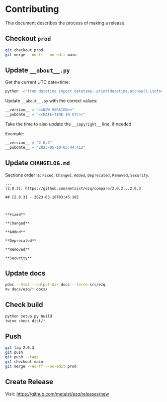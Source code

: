 # Contributing

This document describes the process of making a release.

## Checkout `prod`

```bash
git checkout prod
git merge --no-ff --no-edit main
```

## Update `__about__.py`

Get the current UTC date+time:

```bash
python -c"from datetime import datetime; print(datetime.utcnow().isoformat()[:19] + 'Z')"
```

Update `__about__.py` with the correct values:

```python
__version__ = "<<NEW VERSION>>"
__pubdate__ = "<<DATE+TIME IN UTC>>"
```

Take the time to also update the `__copyright__` line, if needed.

Example:

```python
__version__ = "2.0.3"
__pubdate__ = "2023-05-10T03:44:41Z"
```

## Update `CHANGELOG.md`

Sections order is: `Fixed`, `Changed`, `Added`, `Deprecated`, `Removed`, `Security`.

```text
---
[2.0.3]: https://github.com/metaist/ezq/compare/2.0.2...2.0.3

## [2.0.3] - 2023-05-10T03:45:10Z



**Fixed**

**Changed**

**Added**

**Deprecated**

**Removed**

**Security**

```

## Update docs

```bash
pdoc --html --output-dir docs --force src/ezq
mv docs/ezq/* docs/
```

## Check build

```bash
python setup.py build
twine check dist/*
```

## Push

```bash
git tag 2.0.3
git push
git push --tags
git checkout main
git merge --no-ff --no-edit prod
```

## Create Release

Visit: https://github.com/metaist/ezq/releases/new
